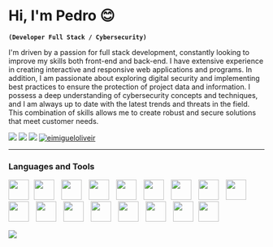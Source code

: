 # Hi, I'm Pedro 😊
**`(Developer Full Stack / Cybersecurity)`**

I'm driven by a passion for full stack development, constantly looking to improve my skills both front-end and back-end. I have extensive experience in creating interactive and responsive web applications and programs. In addition, I am passionate about exploring digital security and implementing best practices to ensure the protection of project data and information. I possess a deep understanding of cybersecurity concepts and techniques, and I am always up to date with the latest trends and threats in the field. This combination of skills allows me to create robust and secure solutions that meet customer needs.
<p align="left">
    <a href="https://t.me/boloto1979"><img src="https://img.shields.io/badge/Telegram-2CA5E0?style=for-the-badge&logo=telegram&logoColor=white"></a>
      <a href="https://criarmeulink.com.br/u/1675193138"><img src="https://img.shields.io/badge/Gmail-D14836?style=for-the-badge&logo=gmail&logoColor=white"></a> 
    <a href="https://www.linkedin.com/in/pedro-lima3233/"><img src="https://img.shields.io/badge/LinkedIn-0077B5?style=for-the-badge&logo=linkedin&logoColor=white" /></a>
     <a href="https://github.com/boloto1979"><img src="https://komarev.com/ghpvc/?username=eimigueloliveir&style=for-the-badge" alt="eimigueloliveir" /><a/>
</p>

---

### Languages and Tools
<img aligh="left" width="40px" style="padding-right:10px;" src="https://cdn.jsdelivr.net/gh/devicons/devicon/icons/html5/html5-original.svg" /><img aligh="left" width="40px" style="padding-right:10px;" src="https://cdn.jsdelivr.net/gh/devicons/devicon/icons/css3/css3-original.svg" />
<img aligh="left" width="40px" style="padding-right:10px;" src="https://cdn.jsdelivr.net/gh/devicons/devicon/icons/javascript/javascript-original.svg" />
<img aligh="left" width="40px" style="padding-right:10px;" src="https://cdn.jsdelivr.net/gh/devicons/devicon/icons/python/python-original.svg" />
<img aligh="left" width="40px" style="padding-right:10px;" src="https://cdn.jsdelivr.net/gh/devicons/devicon/icons/tailwindcss/tailwindcss-plain.svg" />
<img aligh="left" width="40px" style="padding-right:10px;" src="https://cdn.jsdelivr.net/gh/devicons/devicon/icons/cplusplus/cplusplus-original.svg" />
<img aligh="left" width="40px" style="padding-right:10px;" src="https://cdn.jsdelivr.net/gh/devicons/devicon/icons/linux/linux-original.svg" />
<img aligh="left" width="40px" style="padding-right:10px;" src="https://cdn.jsdelivr.net/gh/devicons/devicon/icons/react/react-original.svg" />
<img aligh="left" width="40px" style="padding-right:10px;" src="https://cdn.jsdelivr.net/gh/devicons/devicon/icons/nextjs/nextjs-line.svg" />
<img aligh="left" width="40px" style="padding-right:10px;" src="https://vitejs.dev/logo.svg">
<img aligh="left" width="40px" style="padding-right:10px;" src="https://cdn.jsdelivr.net/gh/devicons/devicon/icons/mysql/mysql-original-wordmark.svg" />
<img aligh="left" width="40px" style="padding-right:10px;" src="https://cdn.jsdelivr.net/gh/devicons/devicon/icons/php/php-original.svg" />
<img aligh="left" width="40px" style="padding-right:10px;" src="https://cdn.jsdelivr.net/gh/devicons/devicon/icons/laravel/laravel-plain-wordmark.svg" />
<img aligh="left" width="40px" style="padding-right:10px;" src="https://cdn.jsdelivr.net/gh/devicons/devicon/icons/java/java-original.svg" />
<img aligh="left" width="40px" style="padding-right:10px;" src="https://cdn.jsdelivr.net/gh/devicons/devicon/icons/typescript/typescript-original.svg" />
<img aligh="left" width="40px" style="padding-right:10px;" src="https://cdn.jsdelivr.net/gh/devicons/devicon/icons/github/github-original-wordmark.svg" /><img aligh="left" width="40px" style="padding-right:10px;" src="https://cdn.jsdelivr.net/gh/devicons/devicon/icons/git/git-original.svg" />

<div align="left">
      <a href="https://github.com/eimigueloliveir">
    <img src="https://github-readme-stats.vercel.app/api/top-langs/?username=boloto1979&layout=compact&langs_count=14&title_color=36BCF7FF&icon_color=58A6FF&text_color=c9d1d9&bg_color=FFFFFF00&custom_title=Linguagens%20mais%20usadas&hide_border=true" />
  </a>
</div>
